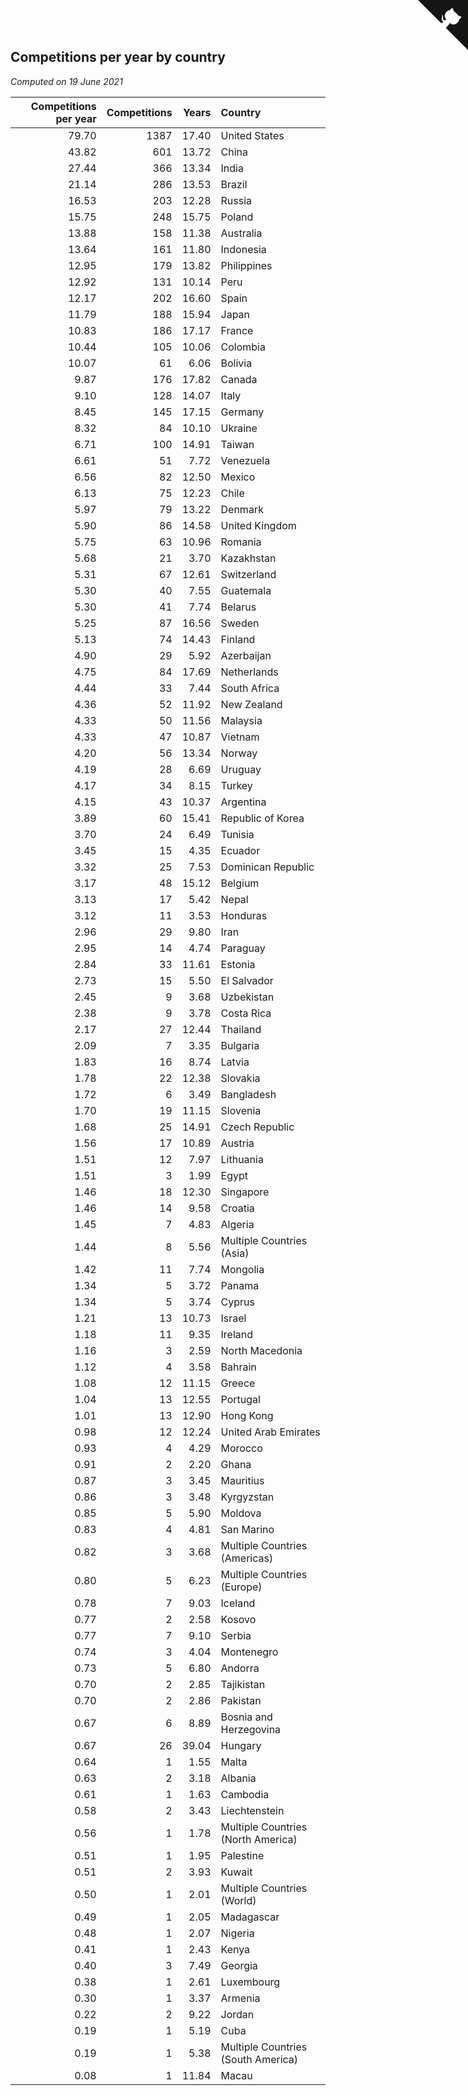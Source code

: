 ## Competitions per year by country

*Computed on 19 June 2021*

| Competitions per year | Competitions | Years | Country |
| ---: | ---: | ---: | :--- |
| 79.70 | 1387 | 17.40 | United States |
| 43.82 | 601 | 13.72 | China |
| 27.44 | 366 | 13.34 | India |
| 21.14 | 286 | 13.53 | Brazil |
| 16.53 | 203 | 12.28 | Russia |
| 15.75 | 248 | 15.75 | Poland |
| 13.88 | 158 | 11.38 | Australia |
| 13.64 | 161 | 11.80 | Indonesia |
| 12.95 | 179 | 13.82 | Philippines |
| 12.92 | 131 | 10.14 | Peru |
| 12.17 | 202 | 16.60 | Spain |
| 11.79 | 188 | 15.94 | Japan |
| 10.83 | 186 | 17.17 | France |
| 10.44 | 105 | 10.06 | Colombia |
| 10.07 | 61 | 6.06 | Bolivia |
| 9.87 | 176 | 17.82 | Canada |
| 9.10 | 128 | 14.07 | Italy |
| 8.45 | 145 | 17.15 | Germany |
| 8.32 | 84 | 10.10 | Ukraine |
| 6.71 | 100 | 14.91 | Taiwan |
| 6.61 | 51 | 7.72 | Venezuela |
| 6.56 | 82 | 12.50 | Mexico |
| 6.13 | 75 | 12.23 | Chile |
| 5.97 | 79 | 13.22 | Denmark |
| 5.90 | 86 | 14.58 | United Kingdom |
| 5.75 | 63 | 10.96 | Romania |
| 5.68 | 21 | 3.70 | Kazakhstan |
| 5.31 | 67 | 12.61 | Switzerland |
| 5.30 | 40 | 7.55 | Guatemala |
| 5.30 | 41 | 7.74 | Belarus |
| 5.25 | 87 | 16.56 | Sweden |
| 5.13 | 74 | 14.43 | Finland |
| 4.90 | 29 | 5.92 | Azerbaijan |
| 4.75 | 84 | 17.69 | Netherlands |
| 4.44 | 33 | 7.44 | South Africa |
| 4.36 | 52 | 11.92 | New Zealand |
| 4.33 | 50 | 11.56 | Malaysia |
| 4.33 | 47 | 10.87 | Vietnam |
| 4.20 | 56 | 13.34 | Norway |
| 4.19 | 28 | 6.69 | Uruguay |
| 4.17 | 34 | 8.15 | Turkey |
| 4.15 | 43 | 10.37 | Argentina |
| 3.89 | 60 | 15.41 | Republic of Korea |
| 3.70 | 24 | 6.49 | Tunisia |
| 3.45 | 15 | 4.35 | Ecuador |
| 3.32 | 25 | 7.53 | Dominican Republic |
| 3.17 | 48 | 15.12 | Belgium |
| 3.13 | 17 | 5.42 | Nepal |
| 3.12 | 11 | 3.53 | Honduras |
| 2.96 | 29 | 9.80 | Iran |
| 2.95 | 14 | 4.74 | Paraguay |
| 2.84 | 33 | 11.61 | Estonia |
| 2.73 | 15 | 5.50 | El Salvador |
| 2.45 | 9 | 3.68 | Uzbekistan |
| 2.38 | 9 | 3.78 | Costa Rica |
| 2.17 | 27 | 12.44 | Thailand |
| 2.09 | 7 | 3.35 | Bulgaria |
| 1.83 | 16 | 8.74 | Latvia |
| 1.78 | 22 | 12.38 | Slovakia |
| 1.72 | 6 | 3.49 | Bangladesh |
| 1.70 | 19 | 11.15 | Slovenia |
| 1.68 | 25 | 14.91 | Czech Republic |
| 1.56 | 17 | 10.89 | Austria |
| 1.51 | 12 | 7.97 | Lithuania |
| 1.51 | 3 | 1.99 | Egypt |
| 1.46 | 18 | 12.30 | Singapore |
| 1.46 | 14 | 9.58 | Croatia |
| 1.45 | 7 | 4.83 | Algeria |
| 1.44 | 8 | 5.56 | Multiple Countries (Asia) |
| 1.42 | 11 | 7.74 | Mongolia |
| 1.34 | 5 | 3.72 | Panama |
| 1.34 | 5 | 3.74 | Cyprus |
| 1.21 | 13 | 10.73 | Israel |
| 1.18 | 11 | 9.35 | Ireland |
| 1.16 | 3 | 2.59 | North Macedonia |
| 1.12 | 4 | 3.58 | Bahrain |
| 1.08 | 12 | 11.15 | Greece |
| 1.04 | 13 | 12.55 | Portugal |
| 1.01 | 13 | 12.90 | Hong Kong |
| 0.98 | 12 | 12.24 | United Arab Emirates |
| 0.93 | 4 | 4.29 | Morocco |
| 0.91 | 2 | 2.20 | Ghana |
| 0.87 | 3 | 3.45 | Mauritius |
| 0.86 | 3 | 3.48 | Kyrgyzstan |
| 0.85 | 5 | 5.90 | Moldova |
| 0.83 | 4 | 4.81 | San Marino |
| 0.82 | 3 | 3.68 | Multiple Countries (Americas) |
| 0.80 | 5 | 6.23 | Multiple Countries (Europe) |
| 0.78 | 7 | 9.03 | Iceland |
| 0.77 | 2 | 2.58 | Kosovo |
| 0.77 | 7 | 9.10 | Serbia |
| 0.74 | 3 | 4.04 | Montenegro |
| 0.73 | 5 | 6.80 | Andorra |
| 0.70 | 2 | 2.85 | Tajikistan |
| 0.70 | 2 | 2.86 | Pakistan |
| 0.67 | 6 | 8.89 | Bosnia and Herzegovina |
| 0.67 | 26 | 39.04 | Hungary |
| 0.64 | 1 | 1.55 | Malta |
| 0.63 | 2 | 3.18 | Albania |
| 0.61 | 1 | 1.63 | Cambodia |
| 0.58 | 2 | 3.43 | Liechtenstein |
| 0.56 | 1 | 1.78 | Multiple Countries (North America) |
| 0.51 | 1 | 1.95 | Palestine |
| 0.51 | 2 | 3.93 | Kuwait |
| 0.50 | 1 | 2.01 | Multiple Countries (World) |
| 0.49 | 1 | 2.05 | Madagascar |
| 0.48 | 1 | 2.07 | Nigeria |
| 0.41 | 1 | 2.43 | Kenya |
| 0.40 | 3 | 7.49 | Georgia |
| 0.38 | 1 | 2.61 | Luxembourg |
| 0.30 | 1 | 3.37 | Armenia |
| 0.22 | 2 | 9.22 | Jordan |
| 0.19 | 1 | 5.19 | Cuba |
| 0.19 | 1 | 5.38 | Multiple Countries (South America) |
| 0.08 | 1 | 11.84 | Macau |


<a href="https://github.com/jonatanklosko/wca_statistics" class="github-corner" aria-label="View source on Github"><svg width="80" height="80" viewBox="0 0 250 250" style="fill:#151513; color:#fff; position: absolute; top: 0; border: 0; right: 0;" aria-hidden="true"><path d="M0,0 L115,115 L130,115 L142,142 L250,250 L250,0 Z"></path><path d="M128.3,109.0 C113.8,99.7 119.0,89.6 119.0,89.6 C122.0,82.7 120.5,78.6 120.5,78.6 C119.2,72.0 123.4,76.3 123.4,76.3 C127.3,80.9 125.5,87.3 125.5,87.3 C122.9,97.6 130.6,101.9 134.4,103.2" fill="currentColor" style="transform-origin: 130px 106px;" class="octo-arm"></path><path d="M115.0,115.0 C114.9,115.1 118.7,116.5 119.8,115.4 L133.7,101.6 C136.9,99.2 139.9,98.4 142.2,98.6 C133.8,88.0 127.5,74.4 143.8,58.0 C148.5,53.4 154.0,51.2 159.7,51.0 C160.3,49.4 163.2,43.6 171.4,40.1 C171.4,40.1 176.1,42.5 178.8,56.2 C183.1,58.6 187.2,61.8 190.9,65.4 C194.5,69.0 197.7,73.2 200.1,77.6 C213.8,80.2 216.3,84.9 216.3,84.9 C212.7,93.1 206.9,96.0 205.4,96.6 C205.1,102.4 203.0,107.8 198.3,112.5 C181.9,128.9 168.3,122.5 157.7,114.1 C157.9,116.9 156.7,120.9 152.7,124.9 L141.0,136.5 C139.8,137.7 141.6,141.9 141.8,141.8 Z" fill="currentColor" class="octo-body"></path></svg></a><style>.github-corner:hover .octo-arm{animation:octocat-wave 560ms ease-in-out}@keyframes octocat-wave{0%,100%{transform:rotate(0)}20%,60%{transform:rotate(-25deg)}40%,80%{transform:rotate(10deg)}}@media (max-width:500px){.github-corner:hover .octo-arm{animation:none}.github-corner .octo-arm{animation:octocat-wave 560ms ease-in-out}}</style>
